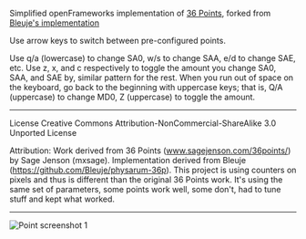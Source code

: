 Simplified openFrameworks implementation of [36 Points](www.sagejenson.com/36points/), forked from [Bleuje's implementation](https://github.com/Bleuje/physarum-36p)

Use arrow keys to switch between pre-configured points.

Use q/a (lowercase) to change SA0, w/s to change SAA, e/d to change SAE, etc. Use z, x, and c respectively to toggle the amount you change SA0, SAA, and SAE by, similar pattern for the rest. When you run out of space on the keyboard, go back to the beginning with uppercase keys; that is, Q/A (uppercase) to change MD0, Z (uppercase) to toggle the amount.

________

License Creative Commons Attribution-NonCommercial-ShareAlike 3.0 Unported License

Attribution:
Work derived from 36 Points (www.sagejenson.com/36points/) by Sage Jenson (mxsage).
Implementation derived from Bleuje (https://github.com/Bleuje/physarum-36p). This project is using counters on pixels and thus is different than the original 36 Points work.
It's using the same set of parameters, some points work well, some don't, had to tune stuff and kept what worked.

________

![Point screenshot 1](/doc/Point-example-1.png)
